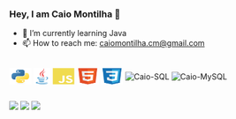 ### Hey, I am Caio Montilha 👋

- 🌱 I’m currently learning Java
- 📫 How to reach me: caiomontilha.cm@gmail.com

</div> 
  <div style="display: inline_block"><br>
  <img align="center" alt="Caio-Python" height="30" width="40" src="https://raw.githubusercontent.com/devicons/devicon/master/icons/python/python-original.svg">
  <img align="center" alt="Caio-Java" height="30" width="30" src="https://raw.githubusercontent.com/devicons/devicon/master/icons/java/java-original.svg">
  <img align="center" alt="Caio-Js" height="30" width="40" src="https://raw.githubusercontent.com/devicons/devicon/master/icons/javascript/javascript-plain.svg">
  <img align="center" alt="Caio-HTML" height="30" width="40" src="https://raw.githubusercontent.com/devicons/devicon/master/icons/html5/html5-original.svg">
  <img align="center" alt="Caio-CSS" height="30" width="40" src="https://raw.githubusercontent.com/devicons/devicon/master/icons/css3/css3-original.svg">
  <img align="center" alt="Caio-SQL" height="30" width="40" src="https://upload.wikimedia.org/wikipedia/commons/8/87/Sql_data_base_with_logo.png">
  <img align="center" alt="Caio-MySQL" height="30" width="35" src="https://cdn.iconscout.com/icon/free/png-256/mysql-6-226028.png">
</div>
  
  ##
  
  <div> 
   <a href="https://www.instagram.com/techno_tracker365" target="_blank"><img src="https://img.shields.io/badge/-Instagram-%23E4405F?style=for-the-badge&logo=instagram&logoColor=white" target="_blank"></a>
   <a href="https://discord.gg/5ePcuCrk" target="_blank"><img src="https://img.shields.io/badge/Discord-7289DA?style=for-the-badge&logo=discord&logoColor=white" target="_blank"></a> 
   <a href="https://www.linkedin.com/in/caio-montilha" target="_blank"><img src="https://img.shields.io/badge/-LinkedIn-%230077B5?style=for-the-badge&logo=linkedin&logoColor=white" target="_blank"></a> 
  </div>
